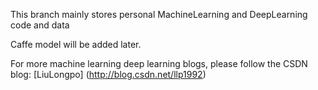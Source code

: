 This branch mainly stores personal MachineLearning and DeepLearning code and data

Caffe model will be added later.

For more machine learning deep learning blogs, please follow the CSDN blog: [LiuLongpo] (http://blog.csdn.net/llp1992)

